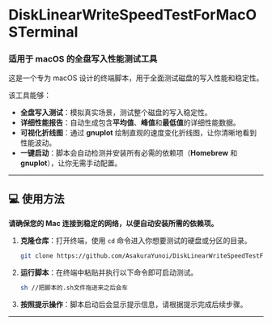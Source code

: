 # DiskLinearWriteSpeedTestForMacOSTerminal

### 适用于 macOS 的全盘写入性能测试工具

这是一个专为 macOS 设计的终端脚本，用于全面测试磁盘的写入性能和稳定性。

该工具能够：

  * **全盘写入测试**：模拟真实场景，测试整个磁盘的写入稳定性。
  * **详细性能报告**：自动生成包含**平均值**、**峰值**和**最低值**的详细性能数据。
  * **可视化折线图**：通过 **gnuplot** 绘制直观的速度变化折线图，让你清晰地看到性能波动。
  * **一键启动**：脚本会自动检测并安装所有必需的依赖项（**Homebrew** 和 **gnuplot**），让你无需手动配置。

-----

## 💻 使用方法

**请确保您的 Mac 连接到稳定的网络，以便自动安装所需的依赖项。**

1.  **克隆仓库**：打开终端，使用 `cd` 命令进入你想要测试的硬盘或分区的目录。

    ```bash
    git clone https://github.com/AsakuraYunoi/DiskLinearWriteSpeedTestForMacOSTerminal.git
    ```

2.  **运行脚本**：在终端中粘贴并执行以下命令即可启动测试。

    ```bash
    sh //把脚本的.sh文件拖进来之后会车
    ```

3.  **按照提示操作**：脚本启动后会显示提示信息，请根据提示完成后续步骤。

-----

